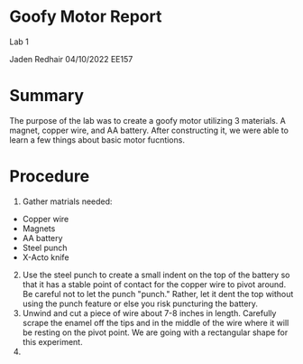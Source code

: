 # Goofy Motor Report

Lab 1

Jaden Redhair 04/10/2022 EE157

# Summary
The purpose of the lab was to create a goofy motor utilizing 3 materials. A magnet, copper wire, and AA battery. After constructing it, we were able to learn a few things about basic motor fucntions.

# Procedure
1. Gather matrials needed:
  - Copper wire
  - Magnets
  - AA battery
  - Steel punch
  - X-Acto knife
2. Use the steel punch to create a small indent on the top of the battery so that it has a stable point of contact for the copper wire to pivot around. Be careful not to let the punch "punch." Rather, let it dent the top without using the punch feature or else you risk puncturing the battery.
3. Unwind and cut a piece of wire about 7-8 inches in length. Carefully scrape the enamel off the tips and in the middle of the wire where it will be resting on the pivot point. We are going with a rectangular shape for this experiment.
4. 
